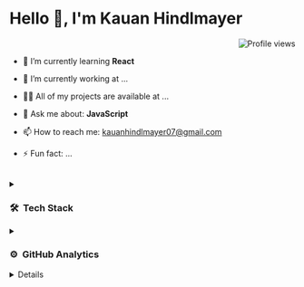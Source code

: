 <h1> Hello 👋, I'm Kauan Hindlmayer</h1>
<p align="right"> <img src="https://komarev.com/ghpvc/?username=kauanhindlmayer&color=yellow" alt="Profile views" /> </p>

- 🌱 I’m currently learning **React**

- 🔭 I’m currently working at ... 

- 👨‍💻 All of my projects are available at ...

- 💬 Ask me about: **JavaScript**

- 📫 How to reach me: kauanhindlmayer07@gmail.com

- ⚡ Fun fact: ...

<br>

<details>
<summary> <h3>🛠 &nbsp;Tech Stack</h3> </summary>

![JavaScript](https://img.shields.io/badge/-JavaScript-05122A?style=flat&logo=javascript)&nbsp;
![HTML](https://img.shields.io/badge/-HTML-05122A?style=flat&logo=HTML5)&nbsp;
![CSS](https://img.shields.io/badge/-CSS-05122A?style=flat&logo=CSS3&logoColor=1572B6)&nbsp;
![TypeScript](https://img.shields.io/badge/-TypeScript-05122A?style=flat&logo=typescript)&nbsp;
![Node.js](https://img.shields.io/badge/-Node.js-05122A?style=flat&logo=node.js)&nbsp;
![React](https://img.shields.io/badge/-React-05122A?style=flat&logo=react)&nbsp;
![Git](https://img.shields.io/badge/-Git-05122A?style=flat&logo=git)&nbsp;
![GitHub](https://img.shields.io/badge/-GitHub-05122A?style=flat&logo=github)&nbsp;
![Visual Studio Code](https://img.shields.io/badge/-Visual%20Studio%20Code-05122A?style=flat&logo=visual-studio-code&logoColor=007ACC)&nbsp;
</details>

<details>
<summary> <h3>⚙️ &nbsp;GitHub Analytics</h3> </summary>
<div align="center">
  <a href="https://github.com/kauanhindlmayer">
  <img height="150em" src="https://github-readme-stats.vercel.app/api?username=kauanhindlmayer&show_icons=true&theme=vision-friendly-dark&include_all_commits=true&count_private=true"/>
  <img height="150em" src="https://github-readme-stats.vercel.app/api/top-langs/?username=kauanhindlmayer&layout=compact&langs_count=7&hide=dart&theme=vision-friendly-dark"/>
</div>
</details>
  
<details>
<summary> <h3>💬 &nbsp;Social Links</h3> </summary>
<p align="left" style="background:yellow">
<a href="https://www.linkedin.com/in/kauan-hindlmayer-a4bb09226/" target="_blank">
  <img align="center" src="https://img.shields.io/badge/-kauanhindlmayer-05122A?style=flat&logo=linkedin" alt="linkedin"/>
</a>
</p>
</details>
